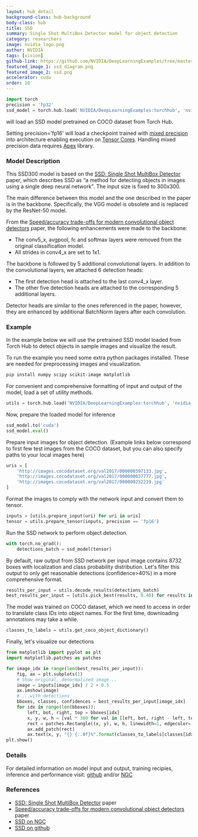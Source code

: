 ```yaml
---
layout: hub_detail
background-class: hub-background
body-class: hub
title: SSD
summary: Single Shot MultiBox Detector model for object detection
category: researchers
image: nvidia_logo.png
author: NVIDIA
tags: [vision]
github-link: https://github.com/NVIDIA/DeepLearningExamples/tree/master/PyTorch/Detection/SSD
featured_image_1: ssd_diagram.png
featured_image_2: ssd.png
accelerator: cuda
order: 10
---
```



```python
import torch 
precision = 'fp32'
ssd_model = torch.hub.load('NVIDIA/DeepLearningExamples:torchhub', 'nvidia_ssd', model_math=precision)
```

will load an SSD model pretrained on COCO dataset from Torch Hub.

Setting precision='fp16' will load a checkpoint trained with [mixed precision](https://arxiv.org/abs/1710.03740) into architecture enabling execution on [Tensor Cores](https://developer.nvidia.com/tensor-cores).
Handling mixed precision data requires [Apex](https://github.com/NVIDIA/apex) library.



### Model Description

This SSD300 model is based on the
[SSD: Single Shot MultiBox Detector](https://arxiv.org/abs/1512.02325) paper, which
describes SSD as “a method for detecting objects in images using a single deep neural network".
The input size is fixed to 300x300.

The main difference between this model and the one described in the paper is in the backbone.
Specifically, the VGG model is obsolete and is replaced by the ResNet-50 model.

From the
[Speed/accuracy trade-offs for modern convolutional object detectors](https://arxiv.org/abs/1611.10012)
paper, the following enhancements were made to the backbone:
*   The conv5_x, avgpool, fc and softmax layers were removed from the original classification model.
*   All strides in conv4_x are set to 1x1. 

The backbone is followed by 5 additional convolutional layers.
In addition to the convolutional layers, we attached 6 detection heads:
*   The first detection head is attached to the last conv4_x layer.
*   The other five detection heads are attached to the corresponding 5 additional layers.

Detector heads are similar to the ones referenced in the paper, however,
they are enhanced by additional BatchNorm layers after each convolution.

### Example

In the example below we will use the pretrained SSD model loaded from Torch Hub to detect objects in sample images and visualize the result.

To run the example you need some extra python packages installed.
These are needed for preprocessing images and visualization.

```bash
pip install numpy scipy scikit-image matplotlib
```

For convenient and comprehensive formatting of input and output of the model, load a set of utility methods.
```python
utils = torch.hub.load('NVIDIA/DeepLearningExamples:torchhub', 'nvidia_ssd_processing_utils')
```

Now, prepare the loaded model for inference
```python
ssd_model.to('cuda')
ssd_model.eval()
```


Prepare input images for object detection.
(Example links below correspond to first few test images from the COCO dataset, but you can also specify paths to your local images here)
```python
uris = [
    'http://images.cocodataset.org/val2017/000000397133.jpg',
    'http://images.cocodataset.org/val2017/000000037777.jpg',
    'http://images.cocodataset.org/val2017/000000252219.jpg'
]
```
Format the images to comply with the network input and convert them to tensor.
```python
inputs = [utils.prepare_input(uri) for uri in uris]
tensor = utils.prepare_tensor(inputs, precision == 'fp16')
```


Run the SSD network to perform object detection.
```python
with torch.no_grad():
    detections_batch = ssd_model(tensor)
```
By default, raw output from SSD network per input image contains
8732 boxes with localization and class probability distribution.
Let's filter this output to only get reasonable detections (confidence>40%) in a more comprehensive format.
```python
results_per_input = utils.decode_results(detections_batch)
best_results_per_input = [utils.pick_best(results, 0.40) for results in results_per_input]
```
The model was trained on COCO dataset, which we need to access in order to translate class IDs into object names.
For the first time, downloading annotations may take a while.
```python
classes_to_labels = utils.get_coco_object_dictionary()
```
Finally, let's visualize our detections
```python
from matplotlib import pyplot as plt
import matplotlib.patches as patches

for image_idx in range(len(best_results_per_input)):
    fig, ax = plt.subplots(1)
    # Show original, denormalized image...
    image = inputs[image_idx] / 2 + 0.5
    ax.imshow(image)
    # ...with detections
    bboxes, classes, confidences = best_results_per_input[image_idx]
    for idx in range(len(bboxes)):
        left, bot, right, top = bboxes[idx]
        x, y, w, h = [val * 300 for val in [left, bot, right - left, top - bot]]
        rect = patches.Rectangle((x, y), w, h, linewidth=1, edgecolor='r', facecolor='none')
        ax.add_patch(rect)
        ax.text(x, y, "{} {:.0f}%".format(classes_to_labels[classes[idx] - 1], confidences[idx]*100), bbox=dict(facecolor='white', alpha=0.5))
plt.show()
```


### Details
For detailed information on model input and output, 
training recipies, inference and performance visit: 
[github](https://github.com/NVIDIA/DeepLearningExamples/tree/master/PyTorch/Detection/SSD) 
and/or [NGC](https://ngc.nvidia.com/catalog/model-scripts/nvidia:ssd_for_pytorch)

### References

 - [SSD: Single Shot MultiBox Detector](https://arxiv.org/abs/1512.02325) paper
 - [Speed/accuracy trade-offs for modern convolutional object detectors](https://arxiv.org/abs/1611.10012) paper
 - [SSD on NGC](https://ngc.nvidia.com/catalog/model-scripts/nvidia:ssd_for_pytorch)
 - [SSD on github](https://github.com/NVIDIA/DeepLearningExamples/tree/master/PyTorch/Detection/SSD)
